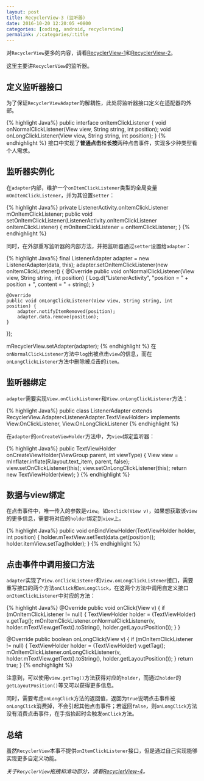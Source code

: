 ```yaml
---
layout: post
title: RecyclerView-3 (监听器)
date: 2016-10-20 12:20:05 +0800
categories: [coding, android, recyclerview]
permalink: /:categories/:title
---
```


对`RecyclerView`更多的内容，请看[RecyclerView-1](recycler-view-1.html)和[RecyclerView-2](recycler-view-2.html)。

这里主要讲`RecyclerView`的监听器。

## 定义监听器接口
为了保证`RecyclerViewAdapter`的解耦性，此处将监听器接口定义在适配器的外部。

{% highlight Java%}
public interface onItemClickListener {
    void onNormalClickListener(View view, String string, int position);
    void onLongClickListener(View view, String string, int position);
}
{% endhighlight %}
接口中实现了**普通点击**和**长按**两种点击事件，实现多少种类型看个人需求。


## 监听器实例化
在`adapter`内部，维护一个`onItemClickListener`类型的全局变量`mOnItemClickListener`，并为其设置`setter`：

{% highlight Java%}
private ListenerActivity.onItemClickListener mOnItemClickListener;
public void setOnItemClickListener(ListenerActivity.onItemClickListener onItemClickListener) {
    mOnItemClickListener = onItemClickListener;
}
{% endhighlight %}

同时，在外部重写监听器的内部方法，并把监听器通过`setter`设置给`adapter`：

{% highlight Java%}
final ListenerAdapter adapter = new ListenerAdapter(data, this);
adapter.setOnItemClickListener(new onItemClickListener() {
    @Override
    public void onNormalClickListener(View view, String string, int position) {
        Log.d("ListenerActivity", "position = " + position + ", content = " + string);
    }

    @Override
    public void onLongClickListener(View view, String string, int position) {
        adapter.notifyItemRemoved(position);
        adapter.data.remove(position);
    }
});

mRecyclerView.setAdapter(adapter);
{% endhighlight %}
在`onNormalClickListener`方法中`log`出被点击`view`的信息，而在`onLongClickListener`方法中删除被点击的`item`。

## 监听器绑定
`adapter`需要实现`View.onClickListener`和`View.onLongClickListener`方法：

{% highlight Java%}
public class ListenerAdapter extends RecyclerView.Adapter<ListenerAdapter.TextViewHolder> implements View.OnClickListener, View.OnLongClickListener 
{% endhighlight %}

在`adapter`的`onCreateViewHolder`方法中，为`view`绑定监听器：

{% highlight Java%}
public TextViewHolder onCreateViewHolder(ViewGroup parent, int viewType) {
    View view = mInflater.inflate(R.layout.text_item, parent, false);
    view.setOnClickListener(this);
    view.setOnLongClickListener(this);
    return new TextViewHolder(view);
}
{% endhighlight %}

## 数据与view绑定
在点击事件中，唯一传入的参数是`view`。如`onclick(View v)`，如果想获取该`view`的更多信息，需要将对应的`holder`绑定到`view`上。

{% highlight Java%}
public void onBindViewHolder(TextViewHolder holder, int position) {
    holder.mTextView.setText(data.get(position));
    holder.itemView.setTag(holder);
}
{% endhighlight %}

## 点击事件中调用接口方法
`adapter`实现了`View.onClickListener`和`View.onLongClickListener`接口，需要重写接口的两个方法`onClick`和`onLongClick`，在这两个方法中调用自定义接口`onItemClickListener`中对应的方法：

{% highlight Java%}
@Override
public void onClick(View v) {
    if (mOnItemClickListener != null) {
        TextViewHolder holder = (TextViewHolder) v.getTag();
        mOnItemClickListener.onNormalClickListener(v, holder.mTextView.getText().toString(), holder.getLayoutPosition());
    }
}

@Override
public boolean onLongClick(View v) {
    if (mOnItemClickListener != null) {
        TextViewHolder holder = (TextViewHolder) v.getTag();
        mOnItemClickListener.onLongClickListener(v, holder.mTextView.getText().toString(), holder.getLayoutPosition());
    }
    return true;
}
{% endhighlight %}

注意到，可以使用`view.getTag()`方法获得对应的`holder`，而通过`holder`的`getLayoutPosition()`等又可以获得更多信息。

同时，需要考虑`onLongClick`方法的返回值，返回为`true`说明点击事件被`onLongClick`消费掉，不会引起其他点击事件；若返回`false`，则`onLongClick`方法没有消费点击事件，在手指抬起时会触发`onClick`方法。

## 总结
虽然`RecyclerView`本事不提供`onItemClickListener`接口，但是通过自己实现能够实现更多自定义功能。


*关于`RecyclerView`拖拽和滑动部分，请看[RecyclerView-4](recycler-view-4.html)。*
